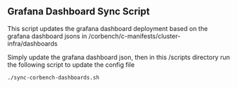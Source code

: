 ## Grafana Dashboard Sync Script

This script updates the grafana dashboard deployment based on the grafana dashboard jsons in /corbench/c-manifests/cluster-infra/dashboards

Simply update the grafana dashboard json, then in this /scripts directory run the following script to update the config file

```bash
./sync-corbench-dashboards.sh
```
